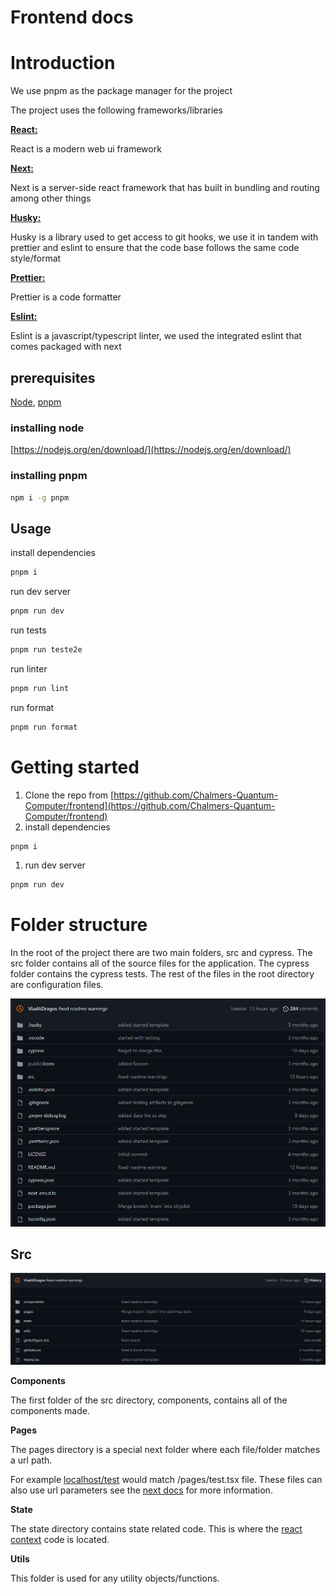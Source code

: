 # Frontend docs

# Introduction

We use pnpm as the package manager for the project

The project uses the following frameworks/libraries

**[React:](https://reactjs.org/)**

React is a modern web ui framework

**[Next:](https://nextjs.org/)**

Next is a server-side react framework that has built in bundling and routing among other things

**[Husky:](https://github.com/typicode/husky)**

Husky is a library used to get access to git hooks, we use it in tandem with prettier and eslint to ensure that the code base follows the same code style/format

**[Prettier:](https://prettier.io/)**

Prettier is a code formatter

**[Eslint:](https://eslint.org/)**

Eslint is a javascript/typescript linter, we used the integrated eslint that comes packaged with next

## prerequisites

[Node](https://nodejs.org/en/), [pnpm](https://pnpm.io/)

### installing node

[https://nodejs.org/en/download/](https://nodejs.org/en/download/)

### installing pnpm

```bash
npm i -g pnpm
```

## Usage

install dependencies 

```bash
pnpm i
```

run dev server 

```bash
pnpm run dev
```

run tests

```bash
pnpm run teste2e
```

run linter

```bash
pnpm run lint
```

run format

```bash
pnpm run format
```

# Getting started

1. Clone the repo from [https://github.com/Chalmers-Quantum-Computer/frontend](https://github.com/Chalmers-Quantum-Computer/frontend)
2. install dependencies

```bash
pnpm i
```

1. run dev server 

```bash
pnpm run dev
```

# Folder structure

In the root of the project there are two main folders, src and cypress. The src folder contains all of the source files for the application. The cypress folder contains the cypress tests. The rest of the files in the root directory are configuration files.

![chrome_CUn0Qy04ha.png](chrome_CUn0Qy04ha.png)

## Src

![chrome_RcLThJAXAx.png](chrome_RcLThJAXAx.png)

**Components**

The first folder of the src directory, components, contains all of the components made. 

**Pages**

The pages directory is a special next folder where each file/folder matches a url path.

For example [localhost/test](http://localhost/test) would match /pages/test.tsx file. These files can also use url parameters see the [next docs](https://nextjs.org/docs/routing/dynamic-routes)  for more information.

**State**

The state directory contains state related code. This is where the [react context](https://reactjs.org/docs/context.html) code is located.

**Utils**

This folder is used for any utility objects/functions.